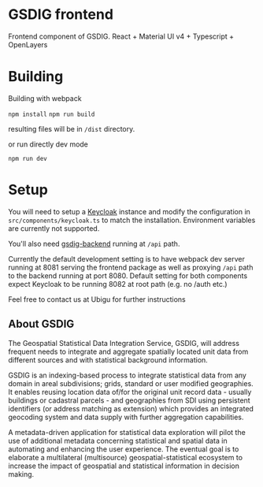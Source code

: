 # GSDIG frontend

Frontend component of GSDIG. React + Material UI v4 + Typescript + OpenLayers

# Building

Building with webpack

`npm install`
`npm run build`

resulting files will be in `/dist` directory.

or run directly dev mode

`npm run dev`

# Setup

You will need to setup a [Keycloak](https://www.keycloak.org/) instance and modify the configuration in `src/components/keycloak.ts` to match the installation. Environment variables are currently not supported.

You'll also need [gsdig-backend](https://github.com/ubigu/gsdig-backend) running at `/api` path.

Currently the default development setting is to have webpack dev server running at 8081 serving the frontend package as well as proxying `/api` path to the backend running at port 8080. Default setting for both components expect Keycloak to be running 8082 at root path (e.g. no /auth etc.)

Feel free to contact us at Ubigu for further instructions

## About GSDIG

The Geospatial Statistical Data Integration Service, GSDIG, will address frequent needs to integrate and aggregate spatially located unit data from different sources and with statistical background information.

GSDIG is an indexing-based process to integrate statistical data from any domain in areal subdivisions; grids, standard or user modified geographies. It enables reusing location data of/for the original unit record data - usually buildings or cadastral parcels - and geographies from SDI using persistent identifiers (or address matching as extension) which provides an integrated geocoding system and data supply with further aggregation capabilities.

A metadata-driven application for statistical data exploration will pilot the use of additional metadata concerning statistical and spatial data in automating and enhancing the user experience. The eventual goal is to elaborate a multilateral (multisource) geospatial-statistical ecosystem to increase the impact of geospatial and statistical information in decision making.
